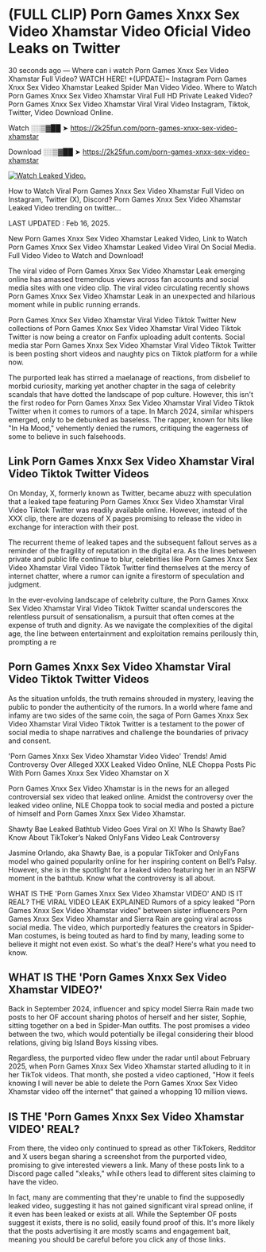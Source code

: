 # (FULL CLIP) Porn Games Xnxx Sex Video Xhamstar Video Oficial Video Leaks on Twitter

30 seconds ago — Where can i watch Porn Games Xnxx Sex Video Xhamstar Full Video? WATCH HERE! +(UPDATE)~ Instagram Porn Games Xnxx Sex Video Xhamstar Leaked Spider Man Video Video. Where to Watch Porn Games Xnxx Sex Video Xhamstar Viral Full HD Private Leaked Video? Porn Games Xnxx Sex Video Xhamstar Viral Viral Video Instagram, Tiktok, Twitter, Video Download Online.

Watch ░░▒▓██ ➤ https://2k25fun.com/porn-games-xnxx-sex-video-xhamstar

Download ░░▒▓██ ➤ https://2k25fun.com/porn-games-xnxx-sex-video-xhamstar

[![Watch Leaked Video.](https://miro.medium.com/v2/resize:fit:828/format:webp/1*cilzJN44JGOrTw9NJCrNHA.gif "Watch Leaked Video")](https://2k25fun.com/porn-games-xnxx-sex-video-xhamstar)

How to Watch Viral Porn Games Xnxx Sex Video Xhamstar Full Video on Instagram, Twitter (X), Discord? Porn Games Xnxx Sex Video Xhamstar Leaked Video trending on twitter...

LAST UPDATED : Feb 16, 2025.

New Porn Games Xnxx Sex Video Xhamstar Leaked Video, Link to Watch Porn Games Xnxx Sex Video Xhamstar Leaked Video Viral On Social Media. Full Video Video to Watch and Download!

The viral video of Porn Games Xnxx Sex Video Xhamstar Leak emerging online has amassed tremendous views across fan accounts and social media sites with one video clip. The viral video circulating recently shows Porn Games Xnxx Sex Video Xhamstar Leak in an unexpected and hilarious moment while in public running errands.

Porn Games Xnxx Sex Video Xhamstar Viral Video Tiktok Twitter New collections of Porn Games Xnxx Sex Video Xhamstar Viral Video Tiktok Twitter is now being a creator on Fanfix uploading adult contents. Social media star Porn Games Xnxx Sex Video Xhamstar Viral Video Tiktok Twitter is been posting short videos and naughty pics on Tiktok platform for a while now.

The purported leak has stirred a maelanage of reactions, from disbelief to morbid curiosity, marking yet another chapter in the saga of celebrity scandals that have dotted the landscape of pop culture. However, this isn't the first rodeo for Porn Games Xnxx Sex Video Xhamstar Viral Video Tiktok Twitter when it comes to rumors of a tape. In March 2024, similar whispers emerged, only to be debunked as baseless. The rapper, known for hits like "In Ha Mood," vehemently denied the rumors, critiquing the eagerness of some to believe in such falsehoods.

## Link Porn Games Xnxx Sex Video Xhamstar Viral Video Tiktok Twitter Videos

On Monday, X, formerly known as Twitter, became abuzz with speculation that a leaked tape featuring Porn Games Xnxx Sex Video Xhamstar Viral Video Tiktok Twitter was readily available online. However, instead of the XXX clip, there are dozens of X pages promising to release the video in exchange for interaction with their post.

The recurrent theme of leaked tapes and the subsequent fallout serves as a reminder of the fragility of reputation in the digital era. As the lines between private and public life continue to blur, celebrities like Porn Games Xnxx Sex Video Xhamstar Viral Video Tiktok Twitter find themselves at the mercy of internet chatter, where a rumor can ignite a firestorm of speculation and judgment.

In the ever-evolving landscape of celebrity culture, the Porn Games Xnxx Sex Video Xhamstar Viral Video Tiktok Twitter scandal underscores the relentless pursuit of sensationalism, a pursuit that often comes at the expense of truth and dignity. As we navigate the complexities of the digital age, the line between entertainment and exploitation remains perilously thin, prompting a re

##  Porn Games Xnxx Sex Video Xhamstar Viral Video Tiktok Twitter Videos

As the situation unfolds, the truth remains shrouded in mystery, leaving the public to ponder the authenticity of the rumors. In a world where fame and infamy are two sides of the same coin, the saga of Porn Games Xnxx Sex Video Xhamstar Viral Video Tiktok Twitter is a testament to the power of social media to shape narratives and challenge the boundaries of privacy and consent.

'Porn Games Xnxx Sex Video Xhamstar Video Video' Trends! Amid Controversy Over Alleged XXX Leaked Video Online, NLE Choppa Posts Pic With Porn Games Xnxx Sex Video Xhamstar on X

Porn Games Xnxx Sex Video Xhamstar is in the news for an alleged controversial sex video that leaked online. Amidst the controversy over the leaked video online, NLE Choppa took to social media and posted a picture of himself and Porn Games Xnxx Sex Video Xhamstar.

Shawty Bae Leaked Bathtub Video Goes Viral on X! Who Is Shawty Bae? Know About TikToker’s Naked OnlyFans Video Leak Controversy

Jasmine Orlando, aka Shawty Bae, is a popular TikToker and OnlyFans model who gained popularity online for her inspiring content on Bell’s Palsy. However, she is in the spotlight for a leaked video featuring her in an NSFW moment in the bathtub. Know what the controversy is all about.

WHAT IS THE 'Porn Games Xnxx Sex Video Xhamstar VIDEO' AND IS IT REAL? THE VIRAL VIDEO LEAK EXPLAINED Rumors of a spicy leaked "Porn Games Xnxx Sex Video Xhamstar video" between sister influencers Porn Games Xnxx Sex Video Xhamstar and Sierra Rain are going viral across social media. The video, which purportedly features the creators in Spider-Man costumes, is being touted as hard to find by many, leading some to believe it might not even exist. So what's the deal? Here's what you need to know.

## WHAT IS THE 'Porn Games Xnxx Sex Video Xhamstar VIDEO?'

Back in September 2024, influencer and spicy model Sierra Rain made two posts to her OF account sharing photos of herself and her sister, Sophie, sitting together on a bed in Spider-Man outfits. The post promises a video between the two, which would potentially be illegal considering their blood relations, giving big Island Boys kissing vibes.

Regardless, the purported video flew under the radar until about February 2025, when Porn Games Xnxx Sex Video Xhamstar started alluding to it in her TikTok videos. That month, she posted a video captioned, "How it feels knowing I will never be able to delete the Porn Games Xnxx Sex Video Xhamstar video off the internet" that gained a whopping 10 million views.

## IS THE 'Porn Games Xnxx Sex Video Xhamstar VIDEO' REAL?

From there, the video only continued to spread as other TikTokers, Redditor and X users began sharing a screenshot from the purported video, promising to give interested viewers a link. Many of these posts link to a Discord page called "xleaks," while others lead to different sites claiming to have the video.

In fact, many are commenting that they're unable to find the supposedly leaked video, suggesting it has not gained significant viral spread online, if it even has been leaked or exists at all. While the September OF posts suggest it exists, there is no solid, easily found proof of this. It's more likely that the posts advertising it are mostly scams and engagement bait, meaning you should be careful before you click any of those links.
